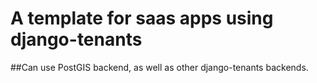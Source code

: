 # A template for saas apps using django-tenants

##Can use PostGIS backend, as well as other django-tenants backends. 
